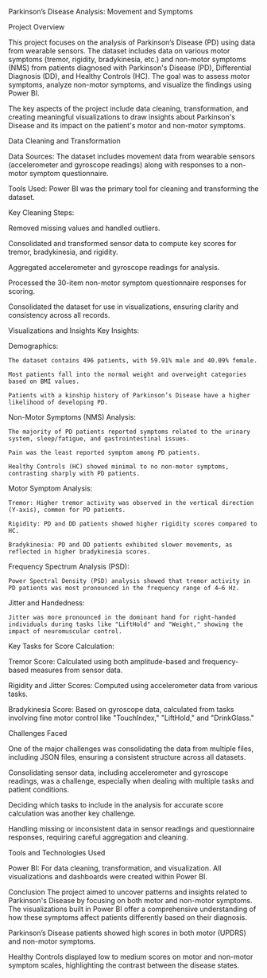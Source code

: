 
Parkinson’s Disease Analysis: Movement and Symptoms

Project Overview

This project focuses on the analysis of Parkinson’s Disease (PD) using data from wearable sensors. The dataset includes data on various motor symptoms (tremor, rigidity, bradykinesia, etc.) and non-motor symptoms (NMS) from patients diagnosed with Parkinson's Disease (PD), Differential Diagnosis (DD), and Healthy Controls (HC). The goal was to assess motor symptoms, analyze non-motor symptoms, and visualize the findings using Power BI.

The key aspects of the project include data cleaning, transformation, and creating meaningful visualizations to draw insights about Parkinson's Disease and its impact on the patient's motor and non-motor symptoms.


Data Cleaning and Transformation

Data Sources: The dataset includes movement data from wearable sensors (accelerometer and gyroscope readings) along with responses to a non-motor symptom questionnaire.

Tools Used: Power BI was the primary tool for cleaning and transforming the dataset.

Key Cleaning Steps:

Removed missing values and handled outliers.

Consolidated and transformed sensor data to compute key scores for tremor, bradykinesia, and rigidity.

Aggregated accelerometer and gyroscope readings for analysis.

Processed the 30-item non-motor symptom questionnaire responses for scoring.

Consolidated the dataset for use in visualizations, ensuring clarity and consistency across all records.

Visualizations and Insights
Key Insights:

Demographics:

    The dataset contains 496 patients, with 59.91% male and 40.09% female.

    Most patients fall into the normal weight and overweight categories based on BMI values.

    Patients with a kinship history of Parkinson’s Disease have a higher likelihood of developing PD.


Non-Motor Symptoms (NMS) Analysis:

    The majority of PD patients reported symptoms related to the urinary system, sleep/fatigue, and gastrointestinal issues.

    Pain was the least reported symptom among PD patients.

    Healthy Controls (HC) showed minimal to no non-motor symptoms, contrasting sharply with PD patients.


Motor Symptom Analysis:

    Tremor: Higher tremor activity was observed in the vertical direction (Y-axis), common for PD patients.

    Rigidity: PD and DD patients showed higher rigidity scores compared to HC.

    Bradykinesia: PD and DD patients exhibited slower movements, as reflected in higher bradykinesia scores.
    

Frequency Spectrum Analysis (PSD):

    Power Spectral Density (PSD) analysis showed that tremor activity in PD patients was most pronounced in the frequency range of 4–6 Hz.
    

Jitter and Handedness:

    Jitter was more pronounced in the dominant hand for right-handed individuals during tasks like "LiftHold" and "Weight," showing the impact of neuromuscular control.
    

Key Tasks for Score Calculation:

Tremor Score: Calculated using both amplitude-based and frequency-based measures from sensor data.

Rigidity and Jitter Scores: Computed using accelerometer data from various tasks.

Bradykinesia Score: Based on gyroscope data, calculated from tasks involving fine motor control like "TouchIndex," "LiftHold," and "DrinkGlass."

Challenges Faced

One of the major challenges was consolidating the data from multiple files, including JSON files, ensuring a consistent structure across all datasets.

Consolidating sensor data, including accelerometer and gyroscope readings, was a challenge, especially when dealing with multiple tasks and patient conditions.

Deciding which tasks to include in the analysis for accurate score calculation was another key challenge.

Handling missing or inconsistent data in sensor readings and questionnaire responses, requiring careful aggregation and cleaning.

Tools and Technologies Used

Power BI: For data cleaning, transformation, and visualization. All visualizations and dashboards were created within Power BI.


Conclusion
The project aimed to uncover patterns and insights related to Parkinson's Disease by focusing on both motor and non-motor symptoms. The visualizations built in Power BI offer a comprehensive understanding of how these symptoms affect patients differently based on their diagnosis.

Parkinson’s Disease patients showed high scores in both motor (UPDRS) and non-motor symptoms.

Healthy Controls displayed low to medium scores on motor and non-motor symptom scales, highlighting the contrast between the disease states.


